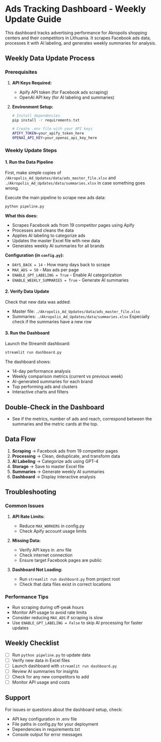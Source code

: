 # Ads Tracking Dashboard - Weekly Update Guide

This dashboard tracks advertising performance for Akropolis shopping centers and their competitors in Lithuania. It scrapes Facebook ads data, processes it with AI labeling, and generates weekly summaries for analysis.

## Weekly Data Update Process

### Prerequisites

1. **API Keys Required:**
   - Apify API token (for Facebook ads scraping)
   - OpenAI API key (for AI labeling and summaries)

2. **Environment Setup:**
   ```bash
   # Install dependencies
   pip install -r requirements.txt
   
   # Create .env file with your API keys
   APIFY_TOKEN=your_apify_token_here
   OPENAI_API_KEY=your_openai_api_key_here
   ```

### Weekly Update Steps

#### 1. Run the Data Pipeline
First, make simple copies of `/Akropolis_Ad_Updates/data/ads_master_file.xlsx` and `./Akropolis_Ad_Updates/data/summaries.xlsx` in case something goes wrong.

Execute the main pipeline to scrape new ads data:

```bash
python pipeline.py
```

**What this does:**
- Scrapes Facebook ads from 19 competitor pages using Apify
- Processes and cleans the data
- Applies AI labeling to categorize ads
- Updates the master Excel file with new data
- Generates weekly AI summaries for all brands

**Configuration (in `config.py`):**
- `DAYS_BACK = 14` - How many days back to scrape
- `MAX_ADS = 50` - Max ads per page
- `ENABLE_GPT_LABELING = True` - Enable AI categorization
- `ENABLE_WEEKLY_SUMMARIES = True` - Generate AI summaries

#### 2. Verify Data Update
Check that new data was added:
- Master file: `./Akropolis_Ad_Updates/data/ads_master_file.xlsx`
- Summaries: `./Akropolis_Ad_Updates/data/summaries.xlsx`
Especially check if the summaries have a new row

#### 3. Run the Dashboard
Launch the Streamlit dashboard:

```bash
streamlit run dashboard.py
```

The dashboard shows:
- 14-day performance analysis
- Weekly comparison metrics (current vs previous week)
- AI-generated summaries for each brand
- Top performing ads and clusters
- Interactive charts and filters

## Double-Check in the Dashboard
- See if the metrics, number of ads and reach, correspond between the summaries and the metric cards at the top.

## Data Flow

1. **Scraping** → Facebook ads from 19 competitor pages
2. **Processing** → Clean, deduplicate, and transform data
3. **AI Labeling** → Categorize ads using GPT-4
4. **Storage** → Save to master Excel file
5. **Summaries** → Generate weekly AI summaries
6. **Dashboard** → Display interactive analysis

## Troubleshooting

### Common Issues

1. **API Rate Limits:**
   - Reduce `MAX_WORKERS` in config.py
   - Check Apify account usage limits

2. **Missing Data:**
   - Verify API keys in .env file
   - Check internet connection
   - Ensure target Facebook pages are public

3. **Dashboard Not Loading:**
   - Run `streamlit run dashboard.py` from project root
   - Check that data files exist in correct locations

### Performance Tips

- Run scraping during off-peak hours
- Monitor API usage to avoid rate limits
- Consider reducing `MAX_ADS` if scraping is slow
- Use `ENABLE_GPT_LABELING = False` to skip AI processing for faster updates

## Weekly Checklist

- [ ] Run `python pipeline.py` to update data
- [ ] Verify new data in Excel files
- [ ] Launch dashboard with `streamlit run dashboard.py`
- [ ] Review AI summaries for insights
- [ ] Check for any new competitors to add
- [ ] Monitor API usage and costs

## Support

For issues or questions about the dashboard setup, check:
- API key configuration in .env file
- File paths in config.py for your deployment
- Dependencies in requirements.txt
- Console output for error messages
